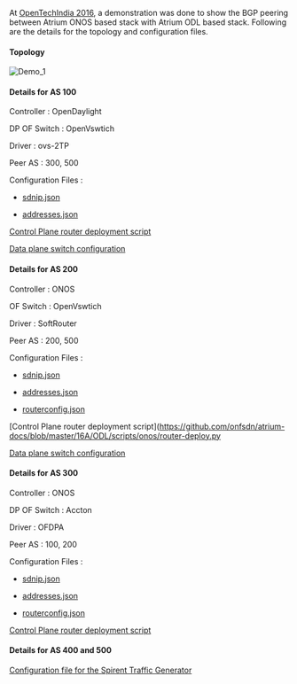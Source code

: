 At [OpenTechIndia 2016](http://opentechindia.org/), a demonstration was done to show the
BGP peering between Atrium ONOS based stack with Atrium ODL based stack. Following
are the details for the topology and configuration files.

#### Topology

![Demo_1](https://github.com/onfsdn/atrium-docs/blob/master/16A/ODL/pics/OTI_Demo_1.png)

#### Details for AS 100

Controller    : OpenDaylight

DP OF Switch  : OpenVswtich

Driver        : ovs-2TP

Peer AS       : 300, 500

Configuration Files :

* [sdnip.json](https://github.com/onfsdn/atrium-docs/blob/master/16A/ODL/scripts/odl/sdnip.json)

* [addresses.json](https://github.com/onfsdn/atrium-docs/blob/master/16A/ODL/scripts/odl/address.json)

[Control Plane router deployment script](https://github.com/onfsdn/atrium-docs/blob/master/16A/ODL/scripts/odl/router-deploy.py)

[Data plane switch configuration](https://github.com/onfsdn/atrium-docs/blob/master/16A/ODL/scripts/odl/single-sw.py)



#### Details for AS 200

Controller : ONOS

OF Switch  : OpenVswtich

Driver     : SoftRouter

Peer AS    : 200, 500


Configuration Files :

* [sdnip.json](https://github.com/onfsdn/atrium-docs/blob/master/16A/ODL/scripts/onos/sdnip.json)

* [addresses.json](https://github.com/onfsdn/atrium-docs/blob/master/16A/ODL/scripts/onos/addresses.json)

* [routerconfig.json](https://github.com/onfsdn/atrium-docs/blob/master/16A/ODL/scripts/onos/mnrouterconfig.json)

[Control Plane router deployment script](https://github.com/onfsdn/atrium-docs/blob/master/16A/ODL/scripts/onos/router-deploy.py

[Data plane switch configuration](https://github.com/onfsdn/atrium-docs/blob/master/16A/ODL/scripts/onos/single-sw.py)

#### Details for AS 300

Controller    : ONOS

DP OF Switch  : Accton

Driver        : OFDPA

Peer AS       : 100, 200

Configuration Files :

* [sdnip.json](https://github.com/onfsdn/atrium-docs/blob/master/16A/ODL/scripts/accton/sdnip.json)

* [addresses.json](https://github.com/onfsdn/atrium-docs/blob/master/16A/ODL/scripts/accton/addresses.json)

* [routerconfig.json](https://github.com/onfsdn/atrium-docs/blob/master/16A/ODL/scripts/accton/acctonconfig.json)

[Control Plane router deployment script](https://github.com/onfsdn/atrium-docs/blob/master/16A/ODL/scripts/accton/router-deploy.py)


#### Details for AS 400 and 500

[Configuration file for the Spirent Traffic Generator]( https://github.com/onfsdn/atrium-docs/blob/master/16A/ODL/scripts/spirent/SDN-India-Atrium-config-hosts-traffic-added.tcc)
